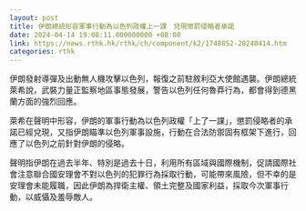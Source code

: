 ```yaml
---
layout: post
title: 伊朗總統形容軍事行動為以色列政權上一課　兌現懲罰侵略者承諾
date: 2024-04-14 19:08:11.000000000 +08:00
link: https://news.rthk.hk/rthk/ch/component/k2/1748852-20240414.htm
categories: rthk
---
```


伊朗發射導彈及出動無人機攻擊以色列，報復之前駐敘利亞大使館遇襲。伊朗總統萊希說，武裝力量正監察地區事態發展，警告以色列任何魯莽行為，都會得到德黑蘭方面的強烈回應。

萊希在聲明中形容，伊朗的軍事行動為以色列政權「上了一課」，懲罰侵略者的承諾已經兌現，又指伊朗瞄準以色列軍事設施，行動在合法防禦固有框架下進行，回應了以色列之前針對伊朗的侵略。

聲明指伊朗在過去半年、特別是過去十日，利用所有區域與國際機制，促請國際社會注意聯合國安理會不對以色列的犯罪行為採取行動，可能帶來風險，但不幸的是安理會未能履職，因此伊朗為捍衛主權、領土完整及國家利益，採取今次軍事行動，以威懾及羞辱敵人。
